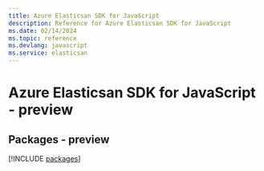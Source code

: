 ```yaml
---
title: Azure Elasticsan SDK for JavaScript
description: Reference for Azure Elasticsan SDK for JavaScript
ms.date: 02/14/2024
ms.topic: reference
ms.devlang: javascript
ms.service: elasticsan
---
```

# Azure Elasticsan SDK for JavaScript - preview
## Packages - preview
[!INCLUDE [packages](elasticsan-index.md)]